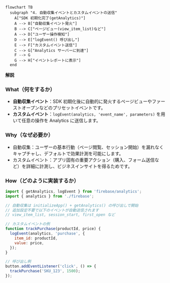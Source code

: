```mermaid
flowchart TB
  subgraph "4. 自動収集イベントとカスタムイベントの送信"
    A["SDK 初期化完了(getAnalytics)"]
    A --> B["自動収集イベント発火"]
    B --> C["ページビュー(view_item_list)など"]
    A --> D["ユーザー操作検知"]
    D --> E["logEvent() 呼び出し"]
    E --> F["カスタムイベント送信"]
    C --> G["Analytics サーバーに到達"]
    F --> G
    G --> H["イベントレポートに表示"]
  end
```

**解説**

### What（何をするか）

* **自動収集イベント**：SDK 初期化後に自動的に発火するページビューやファーストオープンなどのプリセットイベントです。
* **カスタムイベント**：`logEvent(analytics, 'event_name', parameters)` を用いて任意の操作を Analytics に送信します。

### Why（なぜ必要か）

* 自動収集：ユーザーの基本行動（ページ閲覧、セッション開始）を漏れなくキャプチャし、デフォルトで効果計測を可能にします。
* カスタムイベント：アプリ固有の重要アクション（購入、フォーム送信など）を詳細に計測し、ビジネスインサイトを得るためです。

### How（どのように実装するか）

```javascript
import { getAnalytics, logEvent } from 'firebase/analytics';
import { analytics } from './firebase';

// 自動収集は initializeApp() + getAnalytics() の呼び出しで開始
// 追加設定不要で以下のイベントが自動送信されます
// view_item_list, session_start, first_open など

// カスタムイベントの例
function trackPurchase(productId, price) {
  logEvent(analytics, 'purchase', {
    item_id: productId,
    value: price,
  });
}

// 呼び出し例
button.addEventListener('click', () => {
  trackPurchase('SKU_123', 1500);
});
```
